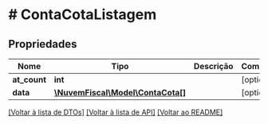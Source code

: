 # # ContaCotaListagem

## Propriedades

Nome | Tipo | Descrição | Comentários
------------ | ------------- | ------------- | -------------
**at_count** | **int** |  | [optional]
**data** | [**\NuvemFiscal\Model\ContaCota[]**](ContaCota.md) |  | [optional]

[[Voltar à lista de DTOs]](../../README.md#models) [[Voltar à lista de API]](../../README.md#endpoints) [[Voltar ao README]](../../README.md)
